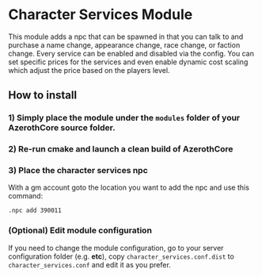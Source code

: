 # Character Services Module

This module adds a npc that can be spawned in that you can talk to and purchase a name change, appearance change, race change, or faction change. Every service can be enabled and disabled via the config. You can set specific prices for the services and even enable dynamic cost scaling which adjust the price based on the players level.

## How to install

### 1) Simply place the module under the `modules` folder of your AzerothCore source folder.

### 2) Re-run cmake and launch a clean build of AzerothCore

### 3) Place the character services npc

With a gm account goto the location you want to add the npc and use this command:

```
.npc add 390011
```

### (Optional) Edit module configuration

If you need to change the module configuration, go to your server configuration folder (e.g. **etc**), copy `character_services.conf.dist` to `character_services.conf` and edit it as you prefer.
